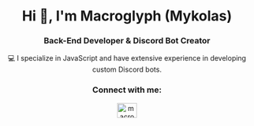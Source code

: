 <h1 align="center">Hi 👋, I'm Macroglyph (Mykolas)</h1>
<h3 align="center">Back-End Developer & Discord Bot Creator</h3>
<p align="center">
  💻 I specialize in JavaScript and have extensive experience in developing custom Discord bots.
</p>
<h3 align="center">Connect with me:</h3>
<p align="center">
  <a href="https://discord.gg/macroglyph.official" target="_blank">
    <img src="https://raw.githubusercontent.com/rahuldkjain/github-profile-readme-generator/master/src/images/icons/Social/discord.svg" alt="macroglyph.official" height="30" width="40" />
  </a>
</p>

